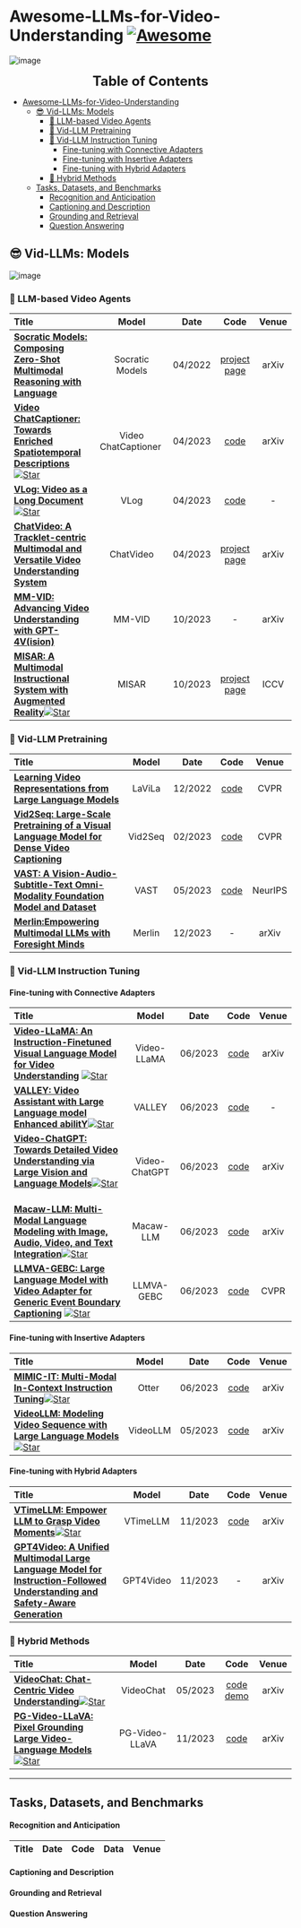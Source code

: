 # Awesome-LLMs-for-Video-Understanding [![Awesome](https://awesome.re/badge.svg)](https://awesome.re)

![image](https://github.com/yunlong10/Awesome-LLMs-for-Video-Understanding/blob/main/img/milestone.png)

<font size=5><center><b> Table of Contents </b> </center></font>
- [Awesome-LLMs-for-Video-Understanding ](#awesome-llms-for-video-understanding-)
  - [😎 Vid-LLMs: Models](#-vid-llms-models)
    - [🤖 LLM-based Video Agents](#-llm-based-video-agents)
    - [👾 Vid-LLM Pretraining](#-vid-llm-pretraining)
    - [👀 Vid-LLM Instruction Tuning](#-vid-llm-instruction-tuning)
      - [Fine-tuning with Connective Adapters](#fine-tuning-with-connective-adapters)
      - [Fine-tuning with Insertive Adapters](#fine-tuning-with-insertive-adapters)
      - [Fine-tuning with Hybrid Adapters](#fine-tuning-with-hybrid-adapters)
    - [🦾 Hybrid Methods](#-hybrid-methods)
  - [Tasks, Datasets, and Benchmarks](#tasks-datasets-and-benchmarks)
      - [Recognition and Anticipation](#recognition-and-anticipation)
      - [Captioning and Description](#captioning-and-description)
      - [Grounding and Retrieval](#grounding-and-retrieval)
      - [Question Answering](#question-answering)




## 😎 Vid-LLMs: Models 
![image](https://github.com/yunlong10/Awesome-LLMs-for-Video-Understanding/blob/main/img/timeline.png)
### 🤖 LLM-based Video Agents
|  Title  |  Model   |   Date   |   Code   |   Venue  |
|:--------|:--------:|:--------:|:--------:|:--------:|
| [**Socratic Models: Composing Zero-Shot Multimodal Reasoning with Language**](https://arxiv.org/abs/2204.00598)  |Socratic Models| 04/2022 | [project page](https://socraticmodels.github.io/) |arXiv|
| [**Video ChatCaptioner: Towards Enriched Spatiotemporal Descriptions**](https://arxiv.org/abs/2304.04227)[![Star](https://img.shields.io/github/stars/Vision-CAIR/ChatCaptioner.svg?style=social&label=Star)](https://github.com/Vision-CAIR/ChatCaptioner/tree/main/Video_ChatCaptioner) | Video ChatCaptioner | 04/2023 | [code](https://github.com/Vision-CAIR/ChatCaptioner/tree/main/Video_ChatCaptioner) | arXiv |
| [**VLog: Video as a Long Document**](https://github.com/showlab/VLog)[![Star](https://img.shields.io/github/stars/showlab/VLog.svg?style=social&label=Star)](https://github.com/showlab/VLog)  | VLog | 04/2023 | [code](https://huggingface.co/spaces/TencentARC/VLog) | - |
|[**ChatVideo: A Tracklet-centric Multimodal and Versatile Video Understanding System**](https://arxiv.org/abs/2304.14407) | ChatVideo | 04/2023 | [project page](https://www.wangjunke.info/ChatVideo/) | arXiv |
|[**MM-VID: Advancing Video Understanding with GPT-4V(ision)**](https://arxiv.org/abs/2310.19773)| MM-VID | 10/2023 | - | arXiv |
|[**MISAR: A Multimodal Instructional System with Augmented Reality**](https://arxiv.org/abs/2310.11699v1)[![Star](https://img.shields.io/github/stars/nguyennm1024/misar.svg?style=social&label=Star)](https://github.com/nguyennm1024/misar)| MISAR | 10/2023 | [project page](https://github.com/nguyennm1024/misar) | ICCV |

### 👾 Vid-LLM Pretraining
|  Title  |  Model   |   Date   |   Code   |   Venue  |
|:--------|:--------:|:--------:|:--------:|:--------:|
| **[Learning Video Representations from Large Language Models](https://arxiv.org/abs/2212.04501)** |LaViLa| 12/2022 | [code](https://github.com/facebookresearch/lavila) | CVPR |
|**[Vid2Seq: Large-Scale Pretraining of a Visual Language Model for Dense Video Captioning](https://arxiv.org/abs/2302.14115)**|Vid2Seq|02/2023|[code](https://antoyang.github.io/vid2seq.html)|CVPR|
| **[VAST: A Vision-Audio-Subtitle-Text Omni-Modality Foundation Model and Dataset](https://arxiv.org/abs/2305.18500v1)**  | VAST | 05/2023 | [code](https://github.com/txh-mercury/vast) | NeurIPS|
|**[Merlin:Empowering Multimodal LLMs with Foresight Minds](https://arxiv.org/abs/2312.00589v1)**| Merlin | 12/2023| - | arXiv |

### 👀 Vid-LLM Instruction Tuning
#### Fine-tuning with Connective Adapters
|  Title  |  Model   |   Date   |   Code   |   Venue  |
|:--------|:--------:|:--------:|:--------:|:--------:|
| [**Video-LLaMA: An Instruction-Finetuned Visual Language Model for Video Understanding**](https://arxiv.org/abs/2306.02858) [![Star](https://img.shields.io/github/stars/DAMO-NLP-SG/Video-LLaMA.svg?style=social&label=Star)](https://github.com/DAMO-NLP-SG/Video-LLaMA) |Video-LLaMA | 06/2023 | [code](https://github.com/DAMO-NLP-SG/Video-LLaMA) | arXiv |
| [**VALLEY: Video Assistant with Large Language model Enhanced abilitY**](https://arxiv.org/abs/2306.07207)[![Star](https://img.shields.io/github/stars/RupertLuo/Valley.svg?style=social&label=Star)](https://github.com/RupertLuo/Valley)  | VALLEY | 06/2023 | [code](https://github.com/RupertLuo/Valley) | - | arXiv|
| [**Video-ChatGPT: Towards Detailed Video Understanding via Large Vision and Language Models**](https://arxiv.org/abs/2306.05424)[![Star](https://img.shields.io/github/stars/mbzuai-oryx/Video-ChatGPT.svg?style=social&label=Star)](https://github.com/mbzuai-oryx/Video-ChatGPT)  | Video-ChatGPT | 06/2023 | [code](https://github.com/mbzuai-oryx/Video-ChatGPT) | arXiv |
| [**Macaw-LLM: Multi-Modal Language Modeling with Image, Audio, Video, and Text Integration**](https://arxiv.org/abs/2306.09093)[![Star](https://img.shields.io/github/stars/lyuchenyang/macaw-llm.svg?style=social&label=Star)](https://github.com/lyuchenyang/macaw-llm)  |Macaw-LLM| 06/2023 | [code](https://github.com/lyuchenyang/macaw-llm) | arXiv |
| [**LLMVA-GEBC: Large Language Model with Video Adapter for Generic Event Boundary Captioning**](https://arxiv.org/abs/2306.10354) [![Star](https://img.shields.io/github/stars/zjr2000/llmva-gebc.svg?style=social&label=Star)](https://github.com/zjr2000/llmva-gebc) | LLMVA-GEBC | 06/2023 | [code](https://github.com/zjr2000/llmva-gebc) | CVPR  |

#### Fine-tuning with Insertive Adapters
|  Title  |  Model   |   Date   |   Code   |   Venue  |
|:--------|:--------:|:--------:|:--------:|:--------:|
| [**MIMIC-IT: Multi-Modal In-Context Instruction Tuning**](https://arxiv.org/abs/2306.05425)[![Star](https://img.shields.io/github/stars/luodian/otter.svg?style=social&label=Star)](https://github.com/luodian/otter) | Otter | 06/2023 | [code](https://github.com/luodian/otter) | arXiv |
| [**VideoLLM: Modeling Video Sequence with Large Language Models**](https://arxiv.org/abs/2305.13292)[![Star](https://img.shields.io/github/stars/cg1177/videollm.svg?style=social&label=Star)](https://github.com/cg1177/videollm)  |VideoLLM| 05/2023 | [code](https://github.com/cg1177/videollm) | arXiv |
#### Fine-tuning with Hybrid Adapters
|  Title  |  Model   |   Date   |   Code   |   Venue  |
|:--------|:--------:|:--------:|:--------:|:--------:|
|[**VTimeLLM: Empower LLM to Grasp Video Moments**](https://arxiv.org/abs/2311.18445v1)[![Star](https://img.shields.io/github/stars/huangb23/vtimellm.svg?style=social&label=Star)](https://github.com/huangb23/vtimellm)|VTimeLLM|11/2023|[code](https://github.com/huangb23/vtimellm)|arXiv|
|[**GPT4Video: A Unified Multimodal Large Language Model for lnstruction-Followed Understanding and Safety-Aware Generation**](https://arxiv.org/abs/2311.16511v1)|GPT4Video|11/2023|-|arXiv|

### 🦾 Hybrid Methods
|  Title  |  Model   |   Date   |   Code   |   Venue  |
|:--------|:--------:|:--------:|:--------:|:--------:|
| [**VideoChat: Chat-Centric Video Understanding**](https://arxiv.org/abs/2305.06355)[![Star](https://img.shields.io/github/stars/OpenGVLab/Ask-Anything.svg?style=social&label=Star)](https://github.com/OpenGVLab/Ask-Anything)  | VideoChat | 05/2023 | [code](https://github.com/OpenGVLab/Ask-Anything)  [demo](https://huggingface.co/spaces/ynhe/AskAnything) |arXiv|
|[**PG-Video-LLaVA: Pixel Grounding Large Video-Language Models**](https://arxiv.org/abs/2311.13435v2)[![Star](https://img.shields.io/github/stars/mbzuai-oryx/video-llava.svg?style=social&label=Star)](https://github.com/mbzuai-oryx/video-llava) | PG-Video-LLaVA | 11/2023 | [code](https://github.com/mbzuai-oryx/video-llava) | arXiv |

---

## Tasks, Datasets, and Benchmarks

#### Recognition and Anticipation
|  Title  |  Date   |   Code   |   Data   |   Venue   |
|:--------|:--------:|:--------:|:--------:|:--------:|
#### Captioning and Description

#### Grounding and Retrieval

#### Question Answering

<!-- ## Evaluation
|  Title  |  Date   |   Code   |   Data   |   Venue   |
|:--------|:--------:|:--------:|:--------:|:--------:|
| [**Let’s Think Frame by Frame: Evaluating Video Chain of Thought with Video Infilling and Prediction**](https://arxiv.org/abs/2305.13903) [![Star](https://img.shields.io/github/stars/vaishnavihimakunthala/vip.svg?style=social&label=Star)](https://github.com/vaishnavihimakunthala/vip) | 05/2023 | [code](https://github.com/vaishnavihimakunthala/vip) | - |
| [**SEED-Bench: Benchmarking Multimodal LLMs with Generative Comprehension**](https://arxiv.org/abs/2307.16125v1) [![Star](https://img.shields.io/github/stars/ailab-cvc/seed-bench.svg?style=social&label=Star)](https://github.com/ailab-cvc/seed-bench) | 07/2023 | [code](https://github.com/ailab-cvc/seed-bench) | - |
| [**Youku-mPLUG: A 10 Million Large-scale Chinese Video-Language Dataset for Pre-training and Benchmarks**](https://arxiv.org/abs/2306.04362v1) [![Star](https://img.shields.io/github/stars/x-plug/youku-mplug.svg?style=social&label=Star)](https://github.com/x-plug/youku-mplug) | 07/2023 | [code](https://github.com/x-plug/youku-mplug) | - |
| [**FETV: A Benchmark for Fine-Grained Evaluation of Open-Domain Text-to-Video Generation**](https://arxiv.org/abs/2311.01813) [![Star](https://img.shields.io/github/stars/llyx97/fetv.svg?style=social&label=Star)](https://github.com/llyx97/fetv) | 11/2023 | [code](https://github.com/llyx97/fetv) | - |
| [**VLM-Eval: A General Evaluation on Video Large Language Models**](https://arxiv.org/abs/2311.11865)  | 11/2023 | - | - | -->
